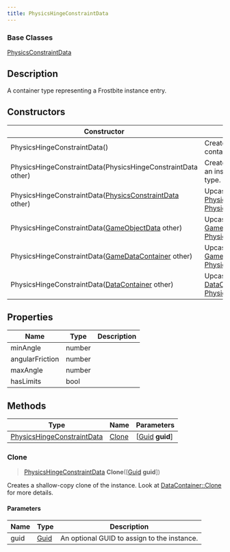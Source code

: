 ```yaml
---
title: PhysicsHingeConstraintData
---
```

### Base Classes

[PhysicsConstraintData](PhysicsConstraintData)

## Description

A container type representing a Frostbite instance entry.

## Constructors

| Constructor                                                                           | Description                                                                                                                                 |
| ------------------------------------------------------------------------------------- | ------------------------------------------------------------------------------------------------------------------------------------------- |
| PhysicsHingeConstraintData()                                                          | Create a new instance of this container type.                                                                                               |
| PhysicsHingeConstraintData(PhysicsHingeConstraintData other)                          | Create a reference copy of an instance of the same type.                                                                                    |
| PhysicsHingeConstraintData([PhysicsConstraintData](PhysicsConstraintData) other)      | Upcast an instance of type [PhysicsConstraintData](PhysicsConstraintData) to [PhysicsHingeConstraintData](PhysicsHingeConstraintData).      |
| PhysicsHingeConstraintData([GameObjectData](GameObjectData) other)                    | Upcast an instance of type [GameObjectData](GameObjectData) to [PhysicsHingeConstraintData](PhysicsHingeConstraintData).                    |
| PhysicsHingeConstraintData([GameDataContainer](GameDataContainer) other)              | Upcast an instance of type [GameDataContainer](GameDataContainer) to [PhysicsHingeConstraintData](PhysicsHingeConstraintData).              |
| PhysicsHingeConstraintData([DataContainer](/vext/ref/shared/class/datacontainer) other) | Upcast an instance of type [DataContainer](/vext/ref/shared/class/datacontainer) to [PhysicsHingeConstraintData](PhysicsHingeConstraintData). |

## Properties

| Name            | Type   | Description |
| --------------- | ------ | ----------- |
| minAngle        | number |             |
| angularFriction | number |             |
| maxAngle        | number |             |
| hasLimits       | bool   |             |

## Methods

| Type                                                     | Name            | Parameters                                     |
| -------------------------------------------------------- | --------------- | ---------------------------------------------- |
| [PhysicsHingeConstraintData](PhysicsHingeConstraintData) | [Clone](#clone) | \[[Guid](/vext/ref/shared/class/guid) **guid**\] |

### Clone

> [PhysicsHingeConstraintData](PhysicsHingeConstraintData) **Clone**(\[[Guid](/vext/ref/shared/class/guid) **guid**\])

Creates a shallow-copy clone of the instance. Look at [DataContainer::Clone](/vext/ref/shared/class/datacontainer#clone) for more details.

#### Parameters

| Name | Type         | Description                                 |
| ---- | ------------ | ------------------------------------------- |
| guid | [Guid](Guid) | An optional GUID to assign to the instance. |
